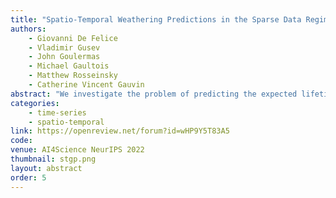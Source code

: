 ```yaml
---
title: "Spatio-Temporal Weathering Predictions in the Sparse Data Regime with Gaussian Processes"
authors:
    - Giovanni De Felice
    - Vladimir Gusev
    - John Goulermas
    - Michael Gaultois
    - Matthew Rosseinsky
    - Catherine Vincent Gauvin
abstract: "We investigate the problem of predicting the expected lifetime of a material in different climatic conditions from a few observations in sparsely located testing facilities. We propose a Spatio-Temporal adaptation of Gaussian Process Regression that takes full advantage of high-quality satellite data by performing an interpolation directly in the space of climatological time-series.  We illustrate our approach by predicting gloss retention of industrial paint formulations. Furthermore, our model provides uncertainty that can guide decision-making and is applicable to a wide range of problems."
categories:
    - time-series
    - spatio-temporal
link: https://openreview.net/forum?id=wHP9Y5T83A5
code: 
venue: AI4Science NeurIPS 2022
thumbnail: stgp.png
layout: abstract
order: 5
---
```

